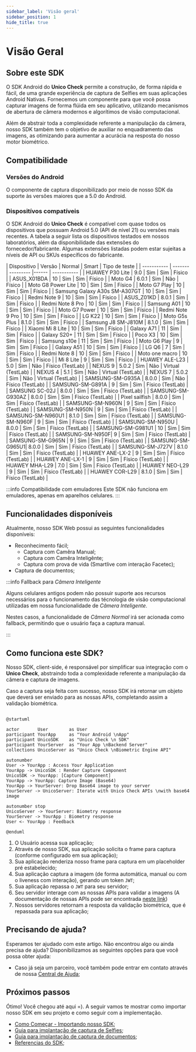 ```yaml
---
sidebar_label: 'Visão geral'
sidebar_position: 1
hide_title: true
---
```


# Visão Geral

## Sobre este SDK

O SDK Android do **Unico Check** permite a construção, de forma rápida e fácil, de uma grande experiência de captura de Selfies em suas aplicações Android Nativas. Fornecemos um componente para que você possa capturar imagens de forma flúida em seu aplicativo, utilizando mecanismos de abertura de câmera modernos e algorítimos de visão computacional.

Além de abstrair toda a complexidade referente a manipulação da câmera, nosso SDK também tem o objetivo de auxiliar no enquadramento das imagens, as otimizando para aumentar a acurácia na resposta do nosso motor biométrico.

## Compatibilidade

### Versões do Android

O componente de captura disponibilizado por meio de nosso SDK da suporte às versões maiores que a 5.0 do Android.

### Dispositívos compatíveis

O SDK Android do **Unico Check** é compatível com quase todos os dispositivos que possuam Android 5.0 (API de nível 21) ou versões mais recentes. A tabela a seguir lista os dispositivos testados em nossos laboratórios, além da disponibilidade das extensões do fornecedor/fabricante. Algumas extensões listadas podem estar sujeitas a níveis de API ou SKUs específicos do fabricante.


| Dispositivo |	Versão	| Normal	| Smart	| Tipo de teste |
| ----------- | ------- | --------- |------ | ----------- |
| HUAWEY P30 Lite   | 9.0	| Sim	| Sim	| Físico |
| ASUS_X01BDA	    | 10	| Sim	| Sim	| Físico |
| Moto G4	        | 6.0.1	| Sim	| Não	| Físico |
| Moto G8 Power Lite | 10	| Sim	| Sim	| Físico |
| Moto G7 Play | 10 | Sim	| Sim	| Físico |
| Samsung Galaxy A30s SM-A307GT | 10	| Sim	| Sim	| Físico |
| Redmi Note 9 | 10	| Sim	| Sim	| Físico |
| ASUS_Z01KD | 8.0.1	| Sim	| Sim	| Físico |
| Redmi Note 8 Pro | 10	| Sim	| Sim	| Físico |
| Samsung A01 | 10	| Sim	| Sim	| Físico |
| Moto G7 Power | 10	| Sim	| Sim	| Físico |
| Redmi Note 9 Pro | 10	| Sim	| Sim	| Físico |
| LG K22 | 10	| Sim	| Sim	| Físico |
| Moto G5s Plus | 8.1.0	| Sim	| Sim	| Físico |
| Samsung J8 SM-J810M | 8.1.0	| Sim	| Sim	| Físico |
| Xiaomi Mi 8 Lite | 10	| Sim	| Sim	| Físico |
| Galaxy A71 | 11	| Sim	| Sim	| Físico |
| Galaxy S20+ | 11	| Sim	| Sim	| Físico |
| Poco X3 | 10	| Sim	| Sim	| Físico |
| Samsung s10e | 11	| Sim	| Sim	| Físico |
| Moto G6 Play | 9	| Sim	| Sim	| Físico |
| Galaxy A51 | 10	| Sim	| Sim	| Físico |
| LG Q6	| 7	| Sim	| Sim	| Físico |
| Redmi Note 8 | 10	| Sim	| Sim	| Físico |
| Moto one macro | 10	| Sim	| Sim	| Físico |
| Mi 8 Lite | 9	| Sim	| Sim	| Físico |
| HUAWEY ALE-L23 | 5.0	 | Sim	| Não	| Físico (TestLab) |
| NEXUS 9 | 5.0.2	 | Sim	| Não	| Virtual (TestLab) |
| NEXUS 4 | 5.1 | Sim	| Não	| Virtual (TestLab) |
| NEXUS 7 | 5.0.2 | 	Sim	| Não	| Virtual (TestLab) |
| SAMSUNG-SM-G935A | 8.0.0	 | Sim	| Não	| Físico (TestLab) |
| SAMSUNG-SM-G891A | 9 | Sim	| Sim	| Físico (TestLab) |
| SAMSUNG SC-02J | 8.0.0 | Sim	| Sim	| Físico (TestLab) |
| SAMSUNG-SM-G930AZ | 8.0.0 | Sim	| Sim	| Físico (TestLab) |
| Pixel sailfish | 8.0.0 | Sim	| Sim	| Físico (TestLab) |
| SAMSUNG-SM-N960N | 9 | Sim	| Sim	| Físico (TestLab) |
| SAMSUNG-SM-N950N | 9 | Sim	| Sim	| Físico (TestLab) |
| SAMSUNG-SM-N960U1 | 8.1.0 | Sim	| Sim	| Físico (TestLab) |
| SAMSUNG-SM-N960F | 9 | Sim	| Sim	| Físico (TestLab) |
| SAMSUNG-SM-N950U | 8.0.0 | Sim	| Sim	| Físico (TestLab) |
| SAMSUNG-SM-G981U1 |  10 | Sim	| Sim	| Físico (TestLab) |
| SAMSUNG-SM-N950F|  9 | Sim	| Sim	| Físico (TestLab) |
| SAMSUNG-SM-G965N | 9 | Sim	| Sim	| Físico (TestLab) |
| SAMSUNG-SM-G965U1| 8.0.0 | Sim	| Sim	| Físico (TestLab) |
| SAMSUNG-SM-J727V | 8.1.0 | Sim	| Sim	| Físico (TestLab) |
| HUAWEY ANE-LX-2 | 9 | Sim	| Sim	| Físico (TestLab) |
| HUAWEY ANE-LX-1 | 9  | Sim	| Sim	| Físico (TestLab) |
| HUAWEY MHA-L29 | 7.0  | Sim	| Sim	| Físico (TestLab) |
| HUAWEY NEO-L29 | 9  | Sim	| Sim	| Físico (TestLab) |
| HUAWEY COR-L29 | 8.1.0  | Sim	| Sim	| Físico (TestLab) |

:::info Compatibilidade com emuladores
Este SDK não funciona em emuladores, apenas em aparelhos celulares.
:::

## Funcionalidades disponíveis 

Atualmente, nosso SDK Web possui as seguintes funcionalidades disponíveis:

- Reconhecimento fácil;
    - Captura com Camêra Manual;
    - Captura com Camêra Inteligênte;
    - Captura com prova de vida (Smartlive com interação Facetec);
- Captura de documentos;

:::info Fallback para *Câmera Inteligente* 

Alguns celulares antigos podem não possuir suporte aos recursos necessários para o funcionamento das técnologia de visão computacional utilizadas em nossa funcionalidade de *Câmera Inteligente*.

Nestes casos, a funcionalidade de *Câmera Normal* irá ser acionada como fallback, permitindo que o usuário faça a captura manual.

:::

## Como funciona este SDK?

Nosso SDK, client-side, é responsável por simplificar sua integração com o **Unico Check**, abstraindo toda a complexidade referente a manipulação da câmera e captura de imagens.

Caso a captura seja feita com sucesso, nosso SDK irá retornar um objeto que deverá ser enviado para as nossas APIs, completando assim a validação biométrica.


```plantuml Your title

@startuml

actor       User        as User
participant YourApp     as "Your Android \nApp"
participant UnicoSDK    as "Unico Check \n SDK"
participant YourServer  as "Your App \nBackend Server"
collections UnicoServer as "Unico Check \nBiometric Engine API"

autonumber
User -> YourApp : Access Your Application
YourApp -> UnicoSDK : Render Capture Component
UnicoSDK -> YourApp: [Capture Component]
YourApp -> YourApp: Capture Image (Base64)
YourApp -> YourServer: Drop Base64 image to your server  
YourServer -> UnicoServer: Iterate with Unico Check APIs \nwith base64 image

autonumber stop
UnicoServer -> YourServer: Biometry response 
YourServer -> YourApp : Biometry response
User <- YourApp : Feedback

@enduml

```

1. O Usuário acessa sua aplicação;
2. Através de nosso SDK, sua aplicação solicita o frame para captura (conforme configurado em sua aplicação);
3. Sua aplicação renderiza nosso frame para captura em um placeholder pré estabelecido;
4. Sua aplicação captura a imagem (de forma automática, manual ou com o liveness com interação), gerando um token `JWT`;
5. Sua aplicação repassa o `JWT` para seu servidor; 
6. Seu servidor interage com as nossas APIs para validar a imagens (A documentação de nossas APIs pode ser encontrada [neste link](https://www3.acesso.io/identity/services/v3/docs/))
7. Nossos servidores retornam a resposta da validação biométrica, que é repassada para sua aplicação;

## Precisando de ajuda?

Esperamos ter ajudado com este artigo. Não encontrou algo ou ainda precisa de ajuda? Disponibilizamos as seguintes opções para que você possa obter ajuda:

- Caso já seja um parceiro, você também pode entrar em contato através de nossa [Central de Ajuda](https://ajuda.unico.io/hc/pt-br/categories/360002344171);

## Próximos passos

Ótimo! Você chegou até aqui =). A seguir vamos te mostrar como importar nosso SDK em seu projeto e como seguir com a implementação.

- [Como Começar - Importando nosso SDK](como-comecar);
- [Guia para implantação de captura de Selfies](fluxos/captura-selfies);
- [Guia para implantação de captura de documentos](fluxos/captura-documentos);
- [Referencias do SDK](referencias);

